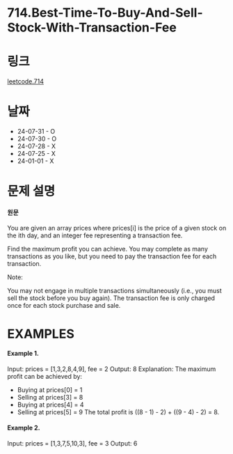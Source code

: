 # 714.Best-Time-To-Buy-And-Sell-Stock-With-Transaction-Fee

# 링크

[leetcode.714](https://leetcode.com/problems/best-time-to-buy-and-sell-stock-with-transaction-fee/?envType=study-plan-v2&envId=leetcode-75)

# 날짜

* 24-07-31 - O
* 24-07-30 - O
* 24-07-28 - X
* 24-07-25 - X
* 24-01-01 - X

# 문제 설명

#### 원문

You are given an array prices where prices[i] is the price of a given stock on the ith day, and an integer fee representing a transaction fee.

Find the maximum profit you can achieve. You may complete as many transactions as you like, but you need to pay the transaction fee for each transaction.

Note:

You may not engage in multiple transactions simultaneously (i.e., you must sell the stock before you buy again).
The transaction fee is only charged once for each stock purchase and sale.

# EXAMPLES

#### Example 1.

Input: prices = [1,3,2,8,4,9], fee = 2
Output: 8
Explanation: The maximum profit can be achieved by:

- Buying at prices[0] = 1
- Selling at prices[3] = 8
- Buying at prices[4] = 4
- Selling at prices[5] = 9
  The total profit is ((8 - 1) - 2) + ((9 - 4) - 2) = 8.

#### Example 2.

Input: prices = [1,3,7,5,10,3], fee = 3
Output: 6
